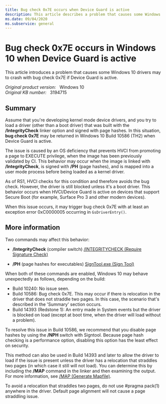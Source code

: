```yaml
---
title: Bug check 0x7E occurs when Device Guard is active
description: This article describes a problem that causes some Windows 10 drivers may to crash with bug check 0x7E if Device Guard is active. This problem affects the way in which different builds of Windows 10 handle allocations that straddle two pages.
ms.date: 09/04/2020
ms.subservice: general
---
```

# Bug check 0x7E occurs in Windows 10 when Device Guard is active

This article introduces a problem that causes some Windows 10 drivers may to crash with bug check 0x7E if Device Guard is active.

_Original product version:_ &nbsp; Windows 10  
_Original KB number:_ &nbsp; 3194715

## Summary

Assume that you're developing kernel mode device drivers, and you try to load a driver (other than a boot driver) that was built with the **/IntegrityCheck** linker option and signed with page hashes. In this situation, **bug check 0x7E** may be returned in Windows 10 Build 10586 (TH2) when Device Guard is active.

The issue is caused by an OS deficiency that prevents HVCI from promoting a page to EXECUTE privilege, when the image has been previously validated by CI. This behavior may occur when the image is linked with **/IntegrityCheck**, is signed with **/PH** (page hashes), and is mapped into a user mode process before being loaded as a kernel driver.

As of RS1, HVCI checks for this condition and therefore avoids the bug check. However, the driver is still blocked unless it's a boot driver. This behavior occurs when HVCI/Device Guard is active on devices that support Secure Boot (for example, Surface Pro 3 and other modern devices).

When this issue occurs, it may trigger bug check 0x7E with at least an exception error 0xC0000005 occurring in `GsDriverEntry()`.

## More information

Two commands may affect this behavior:

- **/IntegrityCheck** (compiler switch) [/INTEGRITYCHECK (Require Signature Check)](/cpp/build/reference/integritycheck-require-signature-check)

- **/PH** (page hashes for executables) [SignTool.exe (Sign Tool)](/dotnet/framework/tools/signtool-exe)

When both of these commands are enabled, Windows 10 may behave unexpectedly as follows, depending on the build:

- Build 10240: No issue seen.
- Build 10586: Bug check 0x7E. This may occur if there is relocation in the driver that does not straddle two pages. In this case, the scenario that's described in the 'Summary' section occurs.
- Build 14393 (Redstone 1): An entry made in System events but the driver is blocked on load (except at boot time, when the driver will load without a problem).

To resolve this issue in Build 10586, we recommend that you disable page hashes by using the **/NPH** switch with Signtool. Because page hash checking is a performance option, disabling this option has the least effect on security.

This method can also be used in Build 14393 and later to allow the driver to load if the issue is present unless the driver has a relocation that straddles two pages (in which case it still will not load). You can determine this by including the **/MAP** command in the linker and then examining the output. For more information, see [/MAP (Generate Mapfile)](/cpp/build/reference/map-generate-mapfile).

To avoid a relocation that straddles two pages, do not use #pragma pack(1) anywhere in the driver. Default page alignment will not cause a page straddling issue.
